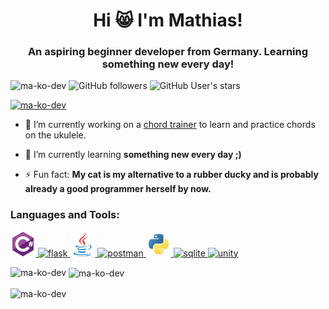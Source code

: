 <h1 align="center">Hi 😸 I'm Mathias!</h1>
<h3 align="center">An aspiring beginner developer from Germany. Learning something new every day!</h3>

<p align="left"> 
  <img src="https://komarev.com/ghpvc/?username=ma-ko-dev&label=Profile%20views&color=00ff00&style=plastic" alt="ma-ko-dev" /> 
  <img alt="GitHub followers" src="https://img.shields.io/github/followers/ma-ko-dev?style=plastic" /> 
  <img alt="GitHub User's stars" src="https://img.shields.io/github/stars/ma-ko-dev?style=plastic" />
</p>

<p align="left"> <a href="https://github.com/ryo-ma/github-profile-trophy"><img src="https://github-profile-trophy.vercel.app/?username=ma-ko-dev&theme=juicyfresh&column=3&margin-w=5&margin-h=5&rank=-SECRET" alt="ma-ko-dev" /></a> </p>

- 🔭 I’m currently working on a [chord trainer](https://github.com/Ma-Ko-dev/UkuleleAkkordtrainer) to learn and practice chords on the ukulele.

- 🌱 I’m currently learning **something new every day ;)**

- ⚡ Fun fact: **My cat is my alternative to a rubber ducky and is probably already a good programmer herself by now.**

<p align="left">
</p>

<h3 align="left">Languages and Tools:</h3>
<p align="left"> <a href="https://www.w3schools.com/cs/" target="_blank" rel="noreferrer"> <img src="https://raw.githubusercontent.com/devicons/devicon/master/icons/csharp/csharp-original.svg" alt="csharp" width="40" height="40"/> </a> <a href="https://flask.palletsprojects.com/" target="_blank" rel="noreferrer"> <img src="https://www.vectorlogo.zone/logos/pocoo_flask/pocoo_flask-icon.svg" alt="flask" width="40" height="40"/> </a> <a href="https://www.java.com" target="_blank" rel="noreferrer"> <img src="https://raw.githubusercontent.com/devicons/devicon/master/icons/java/java-original.svg" alt="java" width="40" height="40"/> </a> <a href="https://postman.com" target="_blank" rel="noreferrer"> <img src="https://www.vectorlogo.zone/logos/getpostman/getpostman-icon.svg" alt="postman" width="40" height="40"/> </a> <a href="https://www.python.org" target="_blank" rel="noreferrer"> <img src="https://raw.githubusercontent.com/devicons/devicon/master/icons/python/python-original.svg" alt="python" width="40" height="40"/> </a> <a href="https://www.sqlite.org/" target="_blank" rel="noreferrer"> <img src="https://www.vectorlogo.zone/logos/sqlite/sqlite-icon.svg" alt="sqlite" width="40" height="40"/> </a> <a href="https://unity.com/" target="_blank" rel="noreferrer"> <img src="https://www.vectorlogo.zone/logos/unity3d/unity3d-icon.svg" alt="unity" width="40" height="40"/> </a> </p>

<p><img align="left" src="https://github-readme-stats.vercel.app/api/top-langs?username=ma-ko-dev&show_icons=true&locale=en&layout=compact" alt="ma-ko-dev" /></p>

<p>&nbsp;<img align="center" src="https://github-readme-stats.vercel.app/api?username=ma-ko-dev&show_icons=true&locale=en" alt="ma-ko-dev" /></p>

<p><img align="center" src="https://github-readme-streak-stats.herokuapp.com/?user=ma-ko-dev&theme=highcontrast" alt="ma-ko-dev" /></p>

